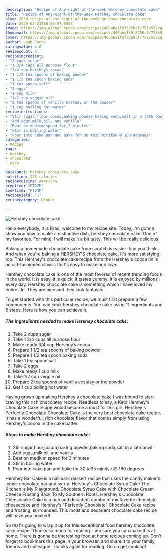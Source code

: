 ```yaml
---
description: "Recipe of Any-night-of-the-week Hershey chocolate cake"
title: "Recipe of Any-night-of-the-week Hershey chocolate cake"
slug: 2836-recipe-of-any-night-of-the-week-hershey-chocolate-cake
date: 2020-07-21T00:50:57.545Z
image: https://img-global.cpcdn.com/recipes/460aba1f0f3250cf/751x532cq70/hershey-chocolate-cake-recipe-main-photo.jpg
thumbnail: https://img-global.cpcdn.com/recipes/460aba1f0f3250cf/751x532cq70/hershey-chocolate-cake-recipe-main-photo.jpg
cover: https://img-global.cpcdn.com/recipes/460aba1f0f3250cf/751x532cq70/hershey-chocolate-cake-recipe-main-photo.jpg
author: Leah Jones
ratingvalue: 4.6
reviewcount: 5
recipeingredient:
- "2 cups sugar"
- "1 3/4 cups all purpose flour"
- "3/4 cup Hersheys cocoa"
- "1 1/2 tea spoons of baking powder"
- "1 1/2 tea spoon baking soda"
- "1 tea spoon salt"
- "2 eggs"
- "1 cup milk"
- "1/2 cup veggie oil"
- "2 tea spoons of vanilla ecstasy or the powder"
- "1 cup boiling hot water"
recipeinstructions:
- "Stir sugar,flour,cocoa,baking powder,baking soda,salt in a lath bowl"
- "Add eggs,milk,oil, and vanilla"
- "Beat on medium speed for 2 minutes"
- "Stir in boiling water"
- "Poor into cake pan and bake for 30 to35 minitse @ 180 degrees"
categories:
- Recipe
tags:
- hershey
- chocolate
- cake

katakunci: hershey chocolate cake 
nutrition: 278 calories
recipecuisine: American
preptime: "PT22M"
cooktime: "PT34M"
recipeyield: "1"
recipecategory: Dinner

---
```



![Hershey chocolate cake](https://img-global.cpcdn.com/recipes/460aba1f0f3250cf/751x532cq70/hershey-chocolate-cake-recipe-main-photo.jpg)

Hello everybody, it is Brad, welcome to my recipe site. Today, I'm gonna show you how to make a distinctive dish, hershey chocolate cake. One of my favorites. For mine, I will make it a bit tasty. This will be really delicious.

Baking a homemade chocolate cake from scratch is easier than you think. And when you&#39;re baking a HERSHEY&#39;S chocolate cake, it&#39;s more satisfying, too. This Hershey&#39;s chocolate cake recipe from the Hershey&#39;s cocoa tin is an old-fashioned classic that&#39;s easy to make and love.

Hershey chocolate cake is one of the most favored of recent trending foods in the world. It is easy, it is quick, it tastes yummy. It is enjoyed by millions every day. Hershey chocolate cake is something which I have loved my entire life. They are nice and they look fantastic.


To get started with this particular recipe, we must first prepare a few components. You can cook hershey chocolate cake using 11 ingredients and 5 steps. Here is how you can achieve it.

<!--inarticleads1-->

##### The ingredients needed to make Hershey chocolate cake:

1. Take 2 cups sugar
1. Take 1 3/4 cups all purpose flour
1. Make ready 3/4 cup Hershey’s cocoa
1. Prepare 1 1/2 tea spoons of baking powder
1. Prepare 1 1/2 tea spoon baking soda
1. Take 1 tea spoon salt
1. Take 2 eggs
1. Make ready 1 cup milk
1. Take 1/2 cup veggie oil
1. Prepare 2 tea spoons of vanilla ecstasy or the powder
1. Get 1 cup boiling hot water


Having grown up making Hershey&#39;s chocolate cake I was bound to start craving this rich chocolatey recipe. Needless to say, a Keto Hershey&#39;s Chocolate Cake recipe would become a must for this girl. Hershey&#39;s Perfectly Chocolate Chocolate Cake is the very best chocolate cake recipe. It has a wonderful, rich chocolate flavor that comes simply from using Hershey&#39;s cocoa in the cake batter. 

<!--inarticleads2-->

##### Steps to make Hershey chocolate cake:

1. Stir sugar,flour,cocoa,baking powder,baking soda,salt in a lath bowl
1. Add eggs,milk,oil, and vanilla
1. Beat on medium speed for 2 minutes
1. Stir in boiling water
1. Poor into cake pan and bake for 30 to35 minitse @ 180 degrees


Hershey Bar Cake is a hallmark dessert recipe that uses the candy maker&#39;s iconic chocolate bar and syrup. Hershey&#39;s Chocolate Syrup Cake The Kitchen is My Playground. Chocolate Syrup Cake with Chocolate Cream Cheese Frosting Back To My Southern Roots. Hershey&#39;s Chocolate Cheesecake Cake is a rich and decadent combo of my favorite chocolate cheesecake and Hershey&#39;s &#34;Perfectly Chocolate&#34; Chocolate Cake recipe and frosting, surrounded. This moist and decadent chocolate cake recipe will have you hooked! 

So that's going to wrap it up for this exceptional food hershey chocolate cake recipe. Thanks so much for reading. I am sure you can make this at home. There is gonna be interesting food at home recipes coming up. Don't forget to bookmark this page in your browser, and share it to your family, friends and colleague. Thanks again for reading. Go on get cooking!
